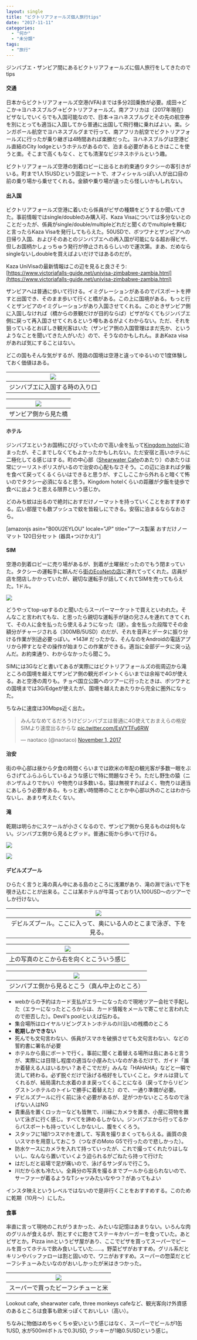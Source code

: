 ```yaml
---
layout: single
title: "ビクトリアフォールズ個人旅行tips"
date: "2017-11-11"
categories: 
  - "何か"
  - "未分類"
tags: 
  - "旅行"
---
```


ジンバブエ・ザンビア間にあるビクトリアフォールズに個人旅行をしてきたのでtips

#### 交通

日本からビクトリアフォールズ空港(VFA)までは多分2回乗換が必要。成田→どこか→ヨハネスブルグ→ビクトリアフォールズ。南アフリカは（2017年現在）ビザなしでいくらでも入国可能なので、日本→ヨハネスブルグとその先の航空券を別にとっても適当に入国してから普通に出国して飛行機に乗ればよい。楽。シンガポール航空でヨハネスブルグまで行って、南アフリカ航空でビクトリアフォールズに行ったが乗り継ぎは4時間あれば楽勝だった。ヨハネスブルグは空港ビル直結のCity lodgeというホテルがあるので、泊まる必要があるときはここを使うと楽。そこまで高くもなく、とても清潔なビジネスホテルという趣。

ビクトリアフォールズ空港の到着ロビーに出るとお約束通りタクシーの客引きがいる。町まで1人15USDという固定レートで、オフィシャルっぽい人が出口目の前の乗り場から乗せてくれる。金額や乗り場が違ったら怪しいかもしれない。

#### 出入国

ビクトリアフォールズ空港に着いたら係員がビザの種類をどうするか聞いてきた。事前情報ではsingle/doubleのみ購入可、Kaza Visaについては多分ないとのことだったが、係員がsingle/double/multipleどれだと聞くのでmultipleを頼むと言ったらKaza Visaを発行してもらえた。50USDで、ボツワナとザンビアへの日帰り入国、およびそのあとのジンバブエへの再入国が可能になる超お得ビザ、但しお国柄かしょっちゅう発行が停止されるらしいので運次第。まあ、だめならsingleないしdoubleを買えばよいだけではあるのだが。

Kaza UniVisaの最新情報はこの辺を見ると良さそう: [https://www.victoriafalls-guide.net/univisa-zimbabwe-zambia.html](https://www.victoriafalls-guide.net/univisa-zimbabwe-zambia.html)

ザンビアへは普通に歩いて行ける。イミグレーションがあるのでパスポートを押すと出国でき、そのまま歩いて行くと橋がある。この上に国境がある。もっと行くとザンビアのイミグレーションがあり入国させてくれる。このときザンビア側に入国しなければ（橋からの景観だけが目的ならば）ビザがなくてもジンバブエ側に戻って再入国させてくれるという噂もあるがよくわからない。ただ、それを狙っているとおぼしき観光客はいた（ザンビア側の入国管理はまだ先か、というようなことを聞いてきた人がいた）ので、そうなのかもしれん。まあKaza visaがあれば気にすることはない。

どこの国もそんな気がするが、陸路の国境は空港と違ってゆるいので1度体験しておく価値はある。

| ![](https://blog.naotaco.com/assets/images/posts/2017/11/DSC07072-400x267.jpg) |
|:--:|
|  ジンバブエに入国する時の入り口 |

| ![](https://blog.naotaco.com/assets/images/posts/2017/11/DSC07060-400x267.jpg) |
|:--:|
|  ザンビア側から見た橋 |

#### ホテル

ジンバブエというお国柄にびびっていたので高い金を払って[Kingdom hotel](https://www.google.co.jp/maps/place/The+Kingdom+Hotel/@-17.9272487,25.843551,17.75z/data=!4m14!1m8!3m7!1s0x0:0x0!2zMTfCsDU1JzM5LjEiUyAyNcKwNTAnMTUuOSJF!3b1!7e2!8m2!3d-17.9275152!4d25.8377579!3m4!1s0x0:0xb7db4e6a90558724!8m2!3d-17.928314!4d25.8429343)に泊まったが、そこまでしなくてもよかったかもしれない。ただ安宿と高いホテルに二極化してる感じはする。町の中心部（[Shearwater Cafe](https://www.google.co.jp/maps/place/Shearwater+Cafe/@-17.9275278,25.8372028,19z/data=!4m14!1m8!3m7!1s0x0:0x0!2zMTfCsDU1JzM5LjEiUyAyNcKwNTAnMTUuOSJF!3b1!7e2!8m2!3d-17.9275152!4d25.8377579!3m4!1s0x194fe54571cf98a7:0xaaf8c22b59926815!8m2!3d-17.9281852!4d25.8380715)のあたり）のあたりは常にツーリストポリスがいるので治安の心配もなさそう。この辺に泊まれば夕飯を食べて戻ってくるくらいはできると思うが、すこしここから外れると暗くて怖いのでタクシー必須になると思う。Kingdom hotelくらいの距離が夕飯を徒歩で食べに出ようと思える限界という感じか。

どのみち蚊は出るので絶対におすだけノーマットを持っていくことをおすすめする。広い部屋でも数プッシュで蚊を皆殺しにできる。安宿に泊まるならなおさら。

\[amazonjs asin="B00U2EYLOU" locale="JP" title="アース製薬 おすだけノーマット 120日分セット (器具+つけかえ)"\]

#### SIM

空港の到着ロビーに売り場があるが、到着が土曜昼だったのでもう閉まっていた。タクシーの運転手に頼んだら[街のEcoNetの店](https://www.google.co.jp/maps/place/17%C2%B055'39.1%22S+25%C2%B050'15.9%22E/@-17.9275137,25.8372108,19z/data=!3m1!4b1!4m6!3m5!1s0x0:0x0!7e2!8m2!3d-17.9275152!4d25.8377579)に連れてってくれた。店員が店を閉店しかかっていたが、親切な運転手が話してくれてSIMを売ってもらえた。1ドル。

![](https://blog.naotaco.com/assets/images/posts/2017/11/DSC07598-400x267.jpg)

どうやってtop-upするのと聞いたらスーパーマーケットで買えといわれた。そんなこと言われてもな、と思ったら親切な運転手が謎の兄さんを連れてきてくれて、その人に金を払ったら使えるようになった（謎）。金を払った段階でその金額分がチャージされる（300MB/5USD）のだが、それを音声とデータに振り分ける作業が別途必要っぽい。\*143# だったかな、そんなのをAndroidの電話アプリから押すとなぞの操作が始まりこの作業ができる。適当に全部データに突っ込んだ。お約束通り、わからなかったら聞こう。

SIMには3Gなどと書いてあるが実際にはビクトリアフォールズの街周辺から滝ところの国境を越えてザンビア側の観光ポイントくらいまでは余裕で4Gが使える。あと空港の周りも。チョベ国立公園へのツアーに行ったときは、ボツワナとの国境までは3G/Edgeが使えたが、国境を越えたあたりから完全に圏外になった。

ちなみに速度は30Mbps近く出た。

<blockquote class="twitter-tweet" data-lang="en"><p dir="ltr" lang="ja">みんななめてるだろうけどジンバブエは普通に4G使えておまえらの格安SIMより速度出るからな <a href="https://t.co/EsVYTFu6RW">pic.twitter.com/EsVYTFu6RW</a></p>— naotaco (@naotaco) <a href="https://twitter.com/naotaco/status/925668731895853056?ref_src=twsrc%5Etfw">November 1, 2017</a></blockquote>

#### 治安

街の中心部は昼から夕食の時間くらいまでは欧米の年配の観光客が多数一眼をぶらさげてふらふらしているような感じで特に問題なさそう。ただし野生の猿（ニホンザルよりでかい）や物売りは多数いる。猿は無視すればよく、物売りは適当にあしらう必要がある。もっと遅い時間帯のこととか中心部以外のことはわからないし、あまり考えたくない。

#### 滝

乾期は明らかにスケールが小さくなるので、ザンビア側から見るものは何もない。ジンバブエ側から見るとグッド。普通に街から歩いて行ける。

[![](https://blog.naotaco.com/assets/images/posts/2017/11/DSC07130-400x267.jpg)](https://blog.naotaco.com/assets/images/posts/2017/11/DSC07130.jpg)

[![](https://blog.naotaco.com/assets/images/posts/2017/11/DSC07127-400x267.jpg)](https://blog.naotaco.com/assets/images/posts/2017/11/DSC07127.jpg)

#### デビルズプール

ひらたく言うと滝の真ん中にある島のところに浅瀬があり、滝の淵で泳いで下を覗き込むことが出来る。ここは某ホテルが牛耳っており1人100USD～のツアーでしか行けない。

| ![](https://blog.naotaco.com/assets/images/posts/2017/11/DNZHJrJW0AAMfV5-400x267.jpg) |
|:--:|
|  デビルズプール。ここに入って、奥にいる人のとこまで泳ぎ、下を見る。 |

| ![](https://blog.naotaco.com/assets/images/posts/2017/11/DNZIDU0W0AIRj7i-400x225.jpg) |
|:--:|
|  上の写真のとこから右を向くとこういう感じ |

| ![](https://blog.naotaco.com/assets/images/posts/2017/11/DSC07140-400x267.jpg) |
|:--:|
|  ジンバブエ側から見るとこう（真ん中上のところ） |

- webからの予約はカード支払がエラーになったので現地ツアー会社で手配した（エラーになったところからは、カード情報をメールで寄こせと言われたので拒否した）。Devil's poolといえば伝わる。
- 集合場所はロイヤルリビングストンホテルの川沿いの桟橋のところ
- **乾期しかできない**
- 死んでも文句言わない、係員がスマホを破損させても文句言わない、などの誓約書に署名が必要
- ホテルから島にボートで行く。事前に聞くと着替える場所は島にあると言うが、実際には目隠し程度の適当な小屋みたいなのがあるだけで、ガイド「誰か着替える人はいるかい？あそこでだが」みんな「HAHAHA」などと一瞬で流して終わる。必ず脱ぐだけで泳げる格好をしていくこと。タオルは貸してくれるが、結局濡れた水着のまま戻ってくることになる（戻ってからリビングストンホテルのトイレで勝手に着替えた）ので、一通り準備が必要。
- デビルズプールに行く前に泳ぐ必要があるが、足がつかないところなので泳げない人はNG
- 貴重品を置くロッカーなども皆無で、川縁にカメラを置き、小屋に荷物を置いて泳ぎに行く感じ。すべてを諦めるしかない。ジンバブエから行ってるからパスポートも持っていくしかないし、腹をくくろう。
- スタッフに1組1つスマホを渡して、写真を撮りまくってもらえる。画質の良いスマホを用意しておこう（つなぎのMoto G5で行ったので悲しかった）。
- 防水ケースにカメラを入れて持っていったが、これで撮ってくれたりはしないし、なんなら置いていくよう迫られるがごねたら持って行けた
- はだしだと岩場で足が痛いので、泳げるサンダルで行こう。
- 川だから水も冷たい。全員分の写真を撮るまでプールから出られないので、サーファーが着るようなTシャツみたいなやつ？があってもよい

インスタ映えというレベルではないので是非行くことをおすすめする。このために乾期（10月～）にした。

#### 食事

率直に言って現地のこれがうまかった、みたいな記憶はあまりない。いろんな肉のグリルが食えるが、割とすぐに飽きてステーキかバーガーを食っていた。あとピザとか。Pizza innというピザ屋があり、ここでピザを買ってスーパーでビールを買ってホテルで飲み食いしていた……。野菜ピザがおすすめ。グリル系だとキリンやバッファローは割と固いので、ワニがおすすめ。スーパーの惣菜だとビーフシチューみたいなのがおいしかったが米はきつかった。

| ![](https://blog.naotaco.com/assets/images/posts/2017/11/DSC07078-400x267.jpg) |
|:--:|
|  スーパーで買ったビーフシチューと米 |

Lookout cafe, shearwater cafe, three monkeys cafeなど、観光客向け外資感のあるところは食事も欧米っぽくておいしい（高い）。

ちなみに物価はめちゃくちゃ安いという感じはなく、スーパーでビールが1缶1USD, 水が500mlボトルで0.3USD, クッキーが1箱0.5USDという感じ。
